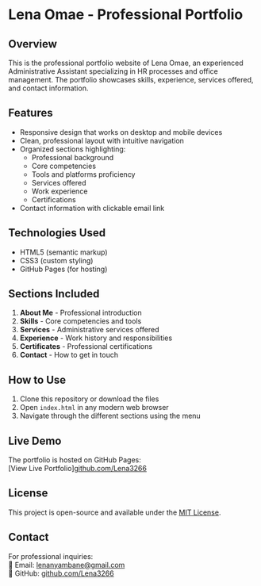 # Lena Omae - Professional Portfolio
## Overview
This is the professional portfolio website of Lena Omae, an experienced Administrative Assistant specializing in HR processes and office management.
The portfolio showcases skills, experience, services offered, and contact information.

## Features
- Responsive design that works on desktop and mobile devices
- Clean, professional layout with intuitive navigation
- Organized sections highlighting:
  - Professional background
  - Core competencies
  - Tools and platforms proficiency
  - Services offered
  - Work experience
  - Certifications
- Contact information with clickable email link

## Technologies Used
- HTML5 (semantic markup)
- CSS3 (custom styling)
- GitHub Pages (for hosting)

## Sections Included
1. **About Me** - Professional introduction
2. **Skills** - Core competencies and tools
3. **Services** - Administrative services offered
4. **Experience** - Work history and responsibilities
5. **Certificates** - Professional certifications
6. **Contact** - How to get in touch

## How to Use
1. Clone this repository or download the files
2. Open `index.html` in any modern web browser
3. Navigate through the different sections using the menu

## Live Demo
The portfolio is hosted on GitHub Pages:  
[View Live Portfolio][github.com/Lena3266](https://github.com/Lena3266)

## License
This project is open-source and available under the [MIT License](LICENSE).

## Contact
For professional inquiries:  
📧 Email: [lenanyambane@gmail.com](mailto:lenanyambane@gmail.com)  
💼 GitHub: [github.com/Lena3266](https://github.com/Lena3266)
